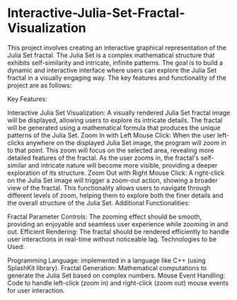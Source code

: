 # Interactive-Julia-Set-Fractal-Visualization
This project involves creating an interactive graphical representation of the Julia Set fractal.
The Julia Set is a complex mathematical structure that exhibits self-similarity and intricate, infinite patterns. The goal is to build a dynamic and interactive interface where users can explore the Julia Set fractal in a visually engaging way. The key features and functionality of the project are as follows:

Key Features:

Interactive Julia Set Visualization:
A visually rendered Julia Set fractal image will be displayed, allowing users to explore its intricate details.
The fractal will be generated using a mathematical formula that produces the unique patterns of the Julia Set.
Zoom In with Left Mouse Click:
When the user left-clicks anywhere on the displayed Julia Set image, the program will zoom in to that point. This zoom will focus on the selected area, revealing more detailed features of the fractal.
As the user zooms in, the fractal's self-similar and intricate nature will become more visible, providing a deeper exploration of its structure.
Zoom Out with Right Mouse Click:
A right-click on the Julia Set image will trigger a zoom-out action, showing a broader view of the fractal.
This functionality allows users to navigate through different levels of zoom, helping them to explore both the finer details and the overall structure of the Julia Set.
Additional Functionalities:

Fractal Parameter Controls:
The zooming effect should be smooth, providing an enjoyable and seamless user experience while zooming in and out.
Efficient Rendering:
The fractal should be rendered efficiently to handle user interactions in real-time without noticeable lag.
Technologies to be Used:

Programming Language: implemented in a language like C++ (using SplashKit library).
Fractal Generation: Mathematical computations to generate the Julia Set based on complex numbers.
Mouse Event Handling: Code to handle left-click (zoom in) and right-click (zoom out) mouse events for user interaction.
